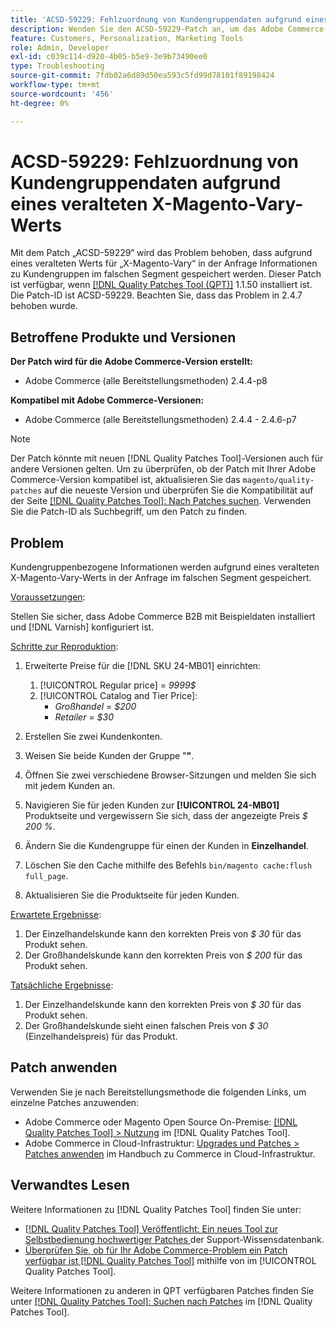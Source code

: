 ```yaml
---
title: 'ACSD-59229: Fehlzuordnung von Kundengruppendaten aufgrund eines veralteten X-Magento-Vary-Werts'
description: Wenden Sie den ACSD-59229-Patch an, um das Adobe Commerce-Problem zu beheben, bei dem Informationen zu Kundengruppen aufgrund eines veralteten Wertes von X-Magento-Vary in der Anfrage im falschen Segment gespeichert werden.
feature: Customers, Personalization, Marketing Tools
role: Admin, Developer
exl-id: c039c114-d920-4b05-b5e9-3e9b73490ee0
type: Troubleshooting
source-git-commit: 7fdb02a6d89d50ea593c5fd99d78101f89198424
workflow-type: tm+mt
source-wordcount: '456'
ht-degree: 0%

---
```


# ACSD-59229: Fehlzuordnung von Kundengruppendaten aufgrund eines veralteten X-Magento-Vary-Werts

Mit dem Patch „ACSD-59229“ wird das Problem behoben, dass aufgrund eines veralteten Werts für „X-Magento-Vary“ in der Anfrage Informationen zu Kundengruppen im falschen Segment gespeichert werden. Dieser Patch ist verfügbar, wenn [[!DNL Quality Patches Tool (QPT)]](https://experienceleague.adobe.com/en/docs/commerce-operations/tools/quality-patches-tool/quality-patches-tool-to-self-serve-quality-patches) 1.1.50 installiert ist. Die Patch-ID ist ACSD-59229. Beachten Sie, dass das Problem in 2.4.7 behoben wurde.

## Betroffene Produkte und Versionen

**Der Patch wird für die Adobe Commerce-Version erstellt:**

* Adobe Commerce (alle Bereitstellungsmethoden) 2.4.4-p8

**Kompatibel mit Adobe Commerce-Versionen:**

* Adobe Commerce (alle Bereitstellungsmethoden) 2.4.4 - 2.4.6-p7

>[!NOTE]
>
>Der Patch könnte mit neuen [!DNL Quality Patches Tool]-Versionen auch für andere Versionen gelten. Um zu überprüfen, ob der Patch mit Ihrer Adobe Commerce-Version kompatibel ist, aktualisieren Sie das `magento/quality-patches` auf die neueste Version und überprüfen Sie die Kompatibilität auf der Seite [[!DNL Quality Patches Tool]: Nach Patches suchen](https://experienceleague.adobe.com/tools/commerce-quality-patches/index.html). Verwenden Sie die Patch-ID als Suchbegriff, um den Patch zu finden.

## Problem

Kundengruppenbezogene Informationen werden aufgrund eines veralteten X-Magento-Vary-Werts in der Anfrage im falschen Segment gespeichert.

<u>Voraussetzungen</u>:

Stellen Sie sicher, dass Adobe Commerce B2B mit Beispieldaten installiert und [!DNL Varnish] konfiguriert ist.

<u>Schritte zur Reproduktion</u>:

1. Erweiterte Preise für die [!DNL SKU 24-MB01] einrichten:
   1. [!UICONTROL Regular price] = *9999$*
   1. [!UICONTROL Catalog and Tier Price]:
      * *Großhandel* = *$200*
      * *Retailer* = *$30*

1. Erstellen Sie zwei Kundenkonten.
1. Weisen Sie beide Kunden der Gruppe &quot;**&quot;**.
1. Öffnen Sie zwei verschiedene Browser-Sitzungen und melden Sie sich mit jedem Kunden an.
1. Navigieren Sie für jeden Kunden zur **[!UICONTROL 24-MB01]** Produktseite und vergewissern Sie sich, dass der angezeigte Preis *$ 200 %*.
1. Ändern Sie die Kundengruppe für einen der Kunden in **Einzelhandel**.
1. Löschen Sie den Cache mithilfe des Befehls `bin/magento cache:flush full_page`.
1. Aktualisieren Sie die Produktseite für jeden Kunden.

<u>Erwartete Ergebnisse</u>:

1. Der Einzelhandelskunde kann den korrekten Preis von *$ 30* für das Produkt sehen.
1. Der Großhandelskunde kann den korrekten Preis von *$ 200* für das Produkt sehen.

<u>Tatsächliche Ergebnisse</u>:

1. Der Einzelhandelskunde kann den korrekten Preis von *$ 30* für das Produkt sehen.
1. Der Großhandelskunde sieht einen falschen Preis von *$ 30* (Einzelhandelspreis) für das Produkt.

## Patch anwenden

Verwenden Sie je nach Bereitstellungsmethode die folgenden Links, um einzelne Patches anzuwenden:

* Adobe Commerce oder Magento Open Source On-Premise: [[!DNL Quality Patches Tool] > Nutzung](/help/tools/quality-patches-tool/usage.md) im [!DNL Quality Patches Tool].
* Adobe Commerce in Cloud-Infrastruktur: [Upgrades und Patches > Patches anwenden](https://experienceleague.adobe.com/docs/commerce-cloud-service/user-guide/develop/upgrade/apply-patches.html) im Handbuch zu Commerce in Cloud-Infrastruktur.

## Verwandtes Lesen

Weitere Informationen zu [!DNL Quality Patches Tool] finden Sie unter:

* [[!DNL Quality Patches Tool] Veröffentlicht: Ein neues Tool zur Selbstbedienung hochwertiger Patches ](https://experienceleague.adobe.com/en/docs/commerce-operations/tools/quality-patches-tool/quality-patches-tool-to-self-serve-quality-patches) der Support-Wissensdatenbank.
* [Überprüfen Sie, ob für Ihr Adobe Commerce-Problem ein Patch verfügbar ist [!DNL Quality Patches Tool]](/help/tools/quality-patches-tool/patches-available-in-qpt/check-patch-for-magento-issue-with-magento-quality-patches.md) mithilfe von im [!UICONTROL Quality Patches Tool].


Weitere Informationen zu anderen in QPT verfügbaren Patches finden Sie unter [[!DNL Quality Patches Tool]: Suchen nach Patches](https://experienceleague.adobe.com/tools/commerce-quality-patches/index.html) im [!DNL Quality Patches Tool].
